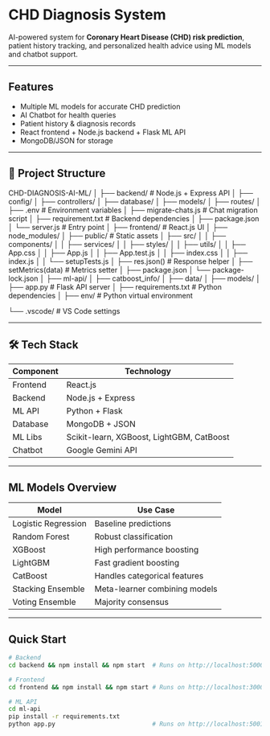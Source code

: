 # CHD Diagnosis System

AI-powered system for **Coronary Heart Disease (CHD) risk prediction**, patient history tracking, and personalized health advice using ML models and chatbot support.

---

## Features
- Multiple ML models for accurate CHD prediction
- AI Chatbot for health queries
- Patient history & diagnosis records
- React frontend + Node.js backend + Flask ML API
- MongoDB/JSON for storage

---

## 📂 Project Structure

CHD-DIAGNOSIS-AI-ML/
│
├── backend/                      # Node.js + Express API
│   ├── config/
│   ├── controllers/
│   ├── database/
│   ├── models/
│   ├── routes/
│   ├── .env                     # Environment variables
│   ├── migrate-chats.js         # Chat migration script
│   ├── requirement.txt          # Backend dependencies
│   ├── package.json
│   └── server.js                # Entry point
│
├── frontend/                     # React.js UI
│   ├── node_modules/
│   ├── public/                  # Static assets
│   ├── src/
│   │   ├── components/
│   │   ├── services/
│   │   ├── styles/
│   │   ├── utils/
│   │   ├── App.css
│   │   ├── App.js
│   │   ├── App.test.js
│   │   ├── index.css
│   │   ├── index.js
│   │   └── setupTests.js
│   ├── res.json()               # Response helper
│   ├── setMetrics(data)         # Metrics setter
│   ├── package.json
│   └── package-lock.json
│
├── ml-api/
│   ├── catboost_info/
│   ├── data/
│   ├── models/
│   ├── app.py                   # Flask API server
│   ├── requirements.txt         # Python dependencies
│
├── env/                         # Python virtual environment

└── .vscode/                     # VS Code settings

---

## 🛠 Tech Stack
| Component   | Technology |
|-------------|------------|
| Frontend    | React.js   |
| Backend     | Node.js + Express |
| ML API      | Python + Flask |
| Database    | MongoDB + JSON |
| ML Libs     | Scikit-learn, XGBoost, LightGBM, CatBoost |
| Chatbot     | Google Gemini API |

---

## ML Models Overview
| Model               | Use Case |
|----------------------|----------|
| Logistic Regression  | Baseline predictions |
| Random Forest        | Robust classification |
| XGBoost             | High performance boosting |
| LightGBM            | Fast gradient boosting |
| CatBoost            | Handles categorical features |
| Stacking Ensemble   | Meta-learner combining models |
| Voting Ensemble     | Majority consensus |

---

## Quick Start
```bash
# Backend
cd backend && npm install && npm start  # Runs on http://localhost:5000

# Frontend
cd frontend && npm install && npm start # Runs on http://localhost:3000

# ML API
cd ml-api
pip install -r requirements.txt
python app.py                           # Runs on http://localhost:5001
